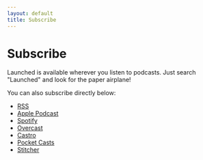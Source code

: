 ```yaml
---
layout: default
title: Subscribe
---
```

# Subscribe

Launched is available wherever you listen to podcasts.  Just search "Launched" and look for the paper airplane!

You can also subscribe directly below:

* [RSS](http://feed.launchedfm.com)
* [Apple Podcast](https://podcasts.apple.com/us/podcast/launched/id1491582246)
* [Spotify](https://open.spotify.com/show/4lVKxKrG2n4pGYST801GLs)
* [Overcast](https://overcast.fm/itunes1491582246)
* [Castro](https://castro.fm/itunes/1491582246)
* [Pocket Casts](https://pca.st/launched)
* [Stitcher](https://www.stitcher.com/s?fid=491180)